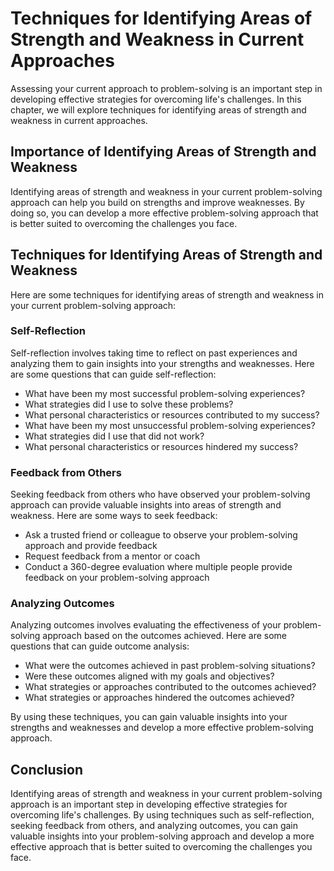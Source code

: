 # Techniques for Identifying Areas of Strength and Weakness in Current Approaches

Assessing your current approach to problem-solving is an important step in developing effective strategies for overcoming life's challenges. In this chapter, we will explore techniques for identifying areas of strength and weakness in current approaches.

Importance of Identifying Areas of Strength and Weakness
--------------------------------------------------------

Identifying areas of strength and weakness in your current problem-solving approach can help you build on strengths and improve weaknesses. By doing so, you can develop a more effective problem-solving approach that is better suited to overcoming the challenges you face.

Techniques for Identifying Areas of Strength and Weakness
---------------------------------------------------------

Here are some techniques for identifying areas of strength and weakness in your current problem-solving approach:

### Self-Reflection

Self-reflection involves taking time to reflect on past experiences and analyzing them to gain insights into your strengths and weaknesses. Here are some questions that can guide self-reflection:

* What have been my most successful problem-solving experiences?
* What strategies did I use to solve these problems?
* What personal characteristics or resources contributed to my success?
* What have been my most unsuccessful problem-solving experiences?
* What strategies did I use that did not work?
* What personal characteristics or resources hindered my success?

### Feedback from Others

Seeking feedback from others who have observed your problem-solving approach can provide valuable insights into areas of strength and weakness. Here are some ways to seek feedback:

* Ask a trusted friend or colleague to observe your problem-solving approach and provide feedback
* Request feedback from a mentor or coach
* Conduct a 360-degree evaluation where multiple people provide feedback on your problem-solving approach

### Analyzing Outcomes

Analyzing outcomes involves evaluating the effectiveness of your problem-solving approach based on the outcomes achieved. Here are some questions that can guide outcome analysis:

* What were the outcomes achieved in past problem-solving situations?
* Were these outcomes aligned with my goals and objectives?
* What strategies or approaches contributed to the outcomes achieved?
* What strategies or approaches hindered the outcomes achieved?

By using these techniques, you can gain valuable insights into your strengths and weaknesses and develop a more effective problem-solving approach.

Conclusion
----------

Identifying areas of strength and weakness in your current problem-solving approach is an important step in developing effective strategies for overcoming life's challenges. By using techniques such as self-reflection, seeking feedback from others, and analyzing outcomes, you can gain valuable insights into your problem-solving approach and develop a more effective approach that is better suited to overcoming the challenges you face.
